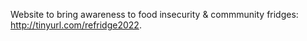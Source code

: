 Website to bring awareness to food insecurity & commmunity fridges: http://tinyurl.com/refridge2022.

